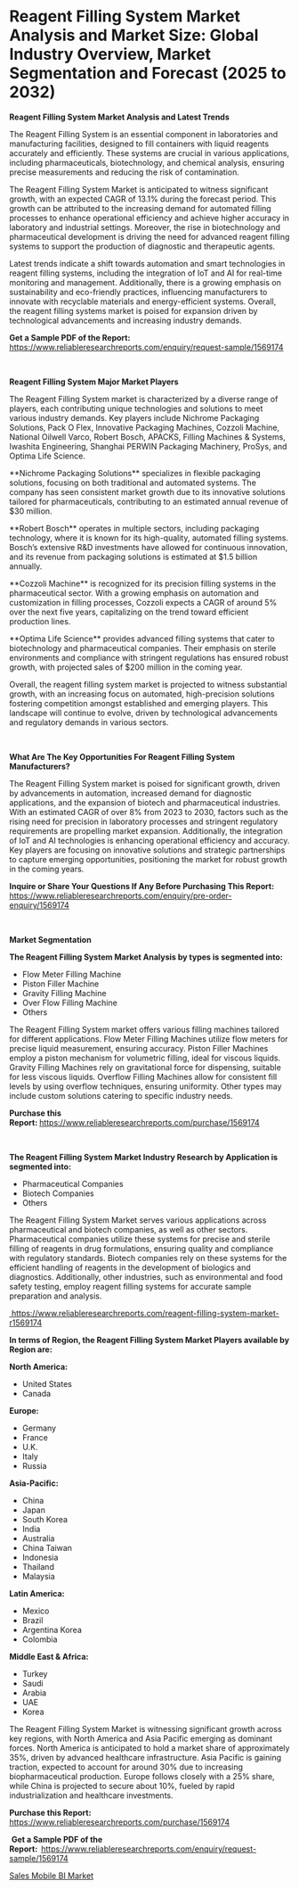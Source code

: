 <p><h1>Reagent Filling System Market Analysis and Market Size: Global Industry Overview, Market Segmentation and Forecast (2025 to 2032)</h1></p><p><strong>Reagent Filling System Market Analysis and Latest Trends</strong></p>
<p><p>The Reagent Filling System is an essential component in laboratories and manufacturing facilities, designed to fill containers with liquid reagents accurately and efficiently. These systems are crucial in various applications, including pharmaceuticals, biotechnology, and chemical analysis, ensuring precise measurements and reducing the risk of contamination.</p><p>The Reagent Filling System Market is anticipated to witness significant growth, with an expected CAGR of 13.1% during the forecast period. This growth can be attributed to the increasing demand for automated filling processes to enhance operational efficiency and achieve higher accuracy in laboratory and industrial settings. Moreover, the rise in biotechnology and pharmaceutical development is driving the need for advanced reagent filling systems to support the production of diagnostic and therapeutic agents.</p><p>Latest trends indicate a shift towards automation and smart technologies in reagent filling systems, including the integration of IoT and AI for real-time monitoring and management. Additionally, there is a growing emphasis on sustainability and eco-friendly practices, influencing manufacturers to innovate with recyclable materials and energy-efficient systems. Overall, the reagent filling systems market is poised for expansion driven by technological advancements and increasing industry demands.</p></p>
<p><strong>Get a Sample PDF of the Report:&nbsp;</strong> <a href="https://www.reliableresearchreports.com/enquiry/request-sample/1569174?utm_campaign=2734&utm_medium=2&utm_source=Github&utm_content=ia&utm_term=25032025&utm_id=reagent-filling-system">https://www.reliableresearchreports.com/enquiry/request-sample/1569174</a></p>
<p>&nbsp;</p>
<p><strong>Reagent Filling System Major Market Players</strong></p>
<p><p>The Reagent Filling System market is characterized by a diverse range of players, each contributing unique technologies and solutions to meet various industry demands. Key players include Nichrome Packaging Solutions, Pack O Flex, Innovative Packaging Machines, Cozzoli Machine, National Oilwell Varco, Robert Bosch, APACKS, Filling Machines & Systems, Iwashita Engineering, Shanghai PERWIN Packaging Machinery, ProSys, and Optima Life Science.</p><p>**Nichrome Packaging Solutions** specializes in flexible packaging solutions, focusing on both traditional and automated systems. The company has seen consistent market growth due to its innovative solutions tailored for pharmaceuticals, contributing to an estimated annual revenue of $30 million.</p><p>**Robert Bosch** operates in multiple sectors, including packaging technology, where it is known for its high-quality, automated filling systems. Bosch’s extensive R&D investments have allowed for continuous innovation, and its revenue from packaging solutions is estimated at $1.5 billion annually.</p><p>**Cozzoli Machine** is recognized for its precision filling systems in the pharmaceutical sector. With a growing emphasis on automation and customization in filling processes, Cozzoli expects a CAGR of around 5% over the next five years, capitalizing on the trend toward efficient production lines.</p><p>**Optima Life Science** provides advanced filling systems that cater to biotechnology and pharmaceutical companies. Their emphasis on sterile environments and compliance with stringent regulations has ensured robust growth, with projected sales of $200 million in the coming year.</p><p>Overall, the reagent filling system market is projected to witness substantial growth, with an increasing focus on automated, high-precision solutions fostering competition amongst established and emerging players. This landscape will continue to evolve, driven by technological advancements and regulatory demands in various sectors.</p></p>
<p>&nbsp;</p>
<p><strong>What Are The Key Opportunities For Reagent Filling System Manufacturers?</strong></p>
<p><p>The Reagent Filling System market is poised for significant growth, driven by advancements in automation, increased demand for diagnostic applications, and the expansion of biotech and pharmaceutical industries. With an estimated CAGR of over 8% from 2023 to 2030, factors such as the rising need for precision in laboratory processes and stringent regulatory requirements are propelling market expansion. Additionally, the integration of IoT and AI technologies is enhancing operational efficiency and accuracy. Key players are focusing on innovative solutions and strategic partnerships to capture emerging opportunities, positioning the market for robust growth in the coming years.</p></p>
<p><strong>Inquire or Share Your Questions If Any Before Purchasing This Report:</strong> <a href="https://www.reliableresearchreports.com/enquiry/pre-order-enquiry/1569174?utm_campaign=2734&utm_medium=2&utm_source=Github&utm_content=ia&utm_term=25032025&utm_id=reagent-filling-system">https://www.reliableresearchreports.com/enquiry/pre-order-enquiry/1569174</a></p>
<p>&nbsp;</p>
<p><strong>Market Segmentation</strong></p>
<p><strong>The Reagent Filling System Market Analysis by types is segmented into:</strong></p>
<p><ul><li>Flow Meter Filling Machine</li><li>Piston Filler Machine</li><li>Gravity Filling Machine</li><li>Over Flow Filling Machine</li><li>Others</li></ul></p>
<p><p>The Reagent Filling System market offers various filling machines tailored for different applications. Flow Meter Filling Machines utilize flow meters for precise liquid measurement, ensuring accuracy. Piston Filler Machines employ a piston mechanism for volumetric filling, ideal for viscous liquids. Gravity Filling Machines rely on gravitational force for dispensing, suitable for less viscous liquids. Overflow Filling Machines allow for consistent fill levels by using overflow techniques, ensuring uniformity. Other types may include custom solutions catering to specific industry needs.</p></p>
<p><strong>Purchase this Report:&nbsp;</strong><a href="https://www.reliableresearchreports.com/purchase/1569174?utm_campaign=2734&utm_medium=2&utm_source=Github&utm_content=ia&utm_term=25032025&utm_id=reagent-filling-system">https://www.reliableresearchreports.com/purchase/1569174</a></p>
<p>&nbsp;</p>
<p><strong>The Reagent Filling System Market Industry Research by Application is segmented into:</strong></p>
<p><ul><li>Pharmaceutical Companies</li><li>Biotech Companies</li><li>Others</li></ul></p>
<p><p>The Reagent Filling System Market serves various applications across pharmaceutical and biotech companies, as well as other sectors. Pharmaceutical companies utilize these systems for precise and sterile filling of reagents in drug formulations, ensuring quality and compliance with regulatory standards. Biotech companies rely on these systems for the efficient handling of reagents in the development of biologics and diagnostics. Additionally, other industries, such as environmental and food safety testing, employ reagent filling systems for accurate sample preparation and analysis.</p></p>
<p><a href="https://www.reliableresearchreports.com/reagent-filling-system-market-r1569174?utm_campaign=2734&utm_medium=2&utm_source=Github&utm_content=ia&utm_term=25032025&utm_id=reagent-filling-system">&nbsp;https://www.reliableresearchreports.com/reagent-filling-system-market-r1569174</a></p>
<p><strong>In terms of Region, the Reagent Filling System Market Players available by Region are:</strong></p>
<p>
    <p> <strong> North America: </strong>
        <ul>
            <li>United States</li>
            <li>Canada</li>
        </ul>
        </p> 
    <p> <strong> Europe: </strong>
        <ul>
            <li>Germany</li>
            <li>France</li>
            <li>U.K.</li>
            <li>Italy</li>
            <li>Russia</li>
        </ul>
        </p> 
    <p> <strong> Asia-Pacific: </strong>
        <ul>
            <li>China</li>
            <li>Japan</li>
            <li>South Korea</li>
            <li>India</li>
            <li>Australia</li>
            <li>China Taiwan</li>
            <li>Indonesia</li>
            <li>Thailand</li>
            <li>Malaysia</li>
        </ul>
        </p> 
    <p> <strong> Latin America: </strong>
        <ul>
            <li>Mexico</li>
            <li>Brazil</li>
            <li>Argentina Korea</li>
            <li>Colombia</li>
        </ul>
        </p> 
    <p> <strong> Middle East & Africa: </strong>
        <ul>
            <li>Turkey</li>
            <li>Saudi</li>
            <li>Arabia</li>
            <li>UAE</li>
            <li>Korea</li>
        </ul>
    </p>
    </p>
<p><p>The Reagent Filling System Market is witnessing significant growth across key regions, with North America and Asia Pacific emerging as dominant forces. North America is anticipated to hold a market share of approximately 35%, driven by advanced healthcare infrastructure. Asia Pacific is gaining traction, expected to account for around 30% due to increasing biopharmaceutical production. Europe follows closely with a 25% share, while China is projected to secure about 10%, fueled by rapid industrialization and healthcare investments.</p></p>
<p><strong>Purchase this Report: </strong><a href="https://www.reliableresearchreports.com/purchase/1569174?utm_campaign=2734&utm_medium=2&utm_source=Github&utm_content=ia&utm_term=25032025&utm_id=reagent-filling-system">https://www.reliableresearchreports.com/purchase/1569174</a></p>
<p>&nbsp;<strong>Get a Sample PDF of the Report:&nbsp;&nbsp;</strong><a href="https://www.reliableresearchreports.com/enquiry/request-sample/1569174?utm_campaign=2734&utm_medium=2&utm_source=Github&utm_content=ia&utm_term=25032025&utm_id=reagent-filling-system">https://www.reliableresearchreports.com/enquiry/request-sample/1569174</a></p>
<p><strong></strong></p>
<p><p><a href="https://github.com/amramcocosxa/Market-Research-Report-List-1/blob/main/sales-mobile-bi-market.md?utm_campaign=2734&utm_medium=2&utm_source=Github&utm_content=ia&utm_term=25032025&utm_id=reagent-filling-system">Sales Mobile BI Market</a></p></p>